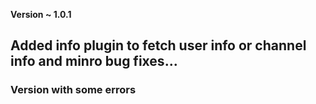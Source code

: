 <h align="center"> <b>Version ~ 1.0.1</b> </h>

## Added info plugin to fetch user info or channel info and minro bug fixes... 
### Version with some errors
